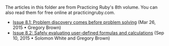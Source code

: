 
The articles in this folder are from Practicing Ruby's 8th volume.
You can also read them for free online at practicingruby.com.

* [Issue 8.1: Problem discovery comes before problem solving](http://practicingruby.com/articles/problem-discovery) (Mar 26, 2015 • Gregory Brown)
* [Issue 8.2: Safely evaluating user-defined formulas and calculations](http://practicingruby.com/articles/formula-processing) (Sep 10, 2015 • Solomon White and Gregory Brown)
